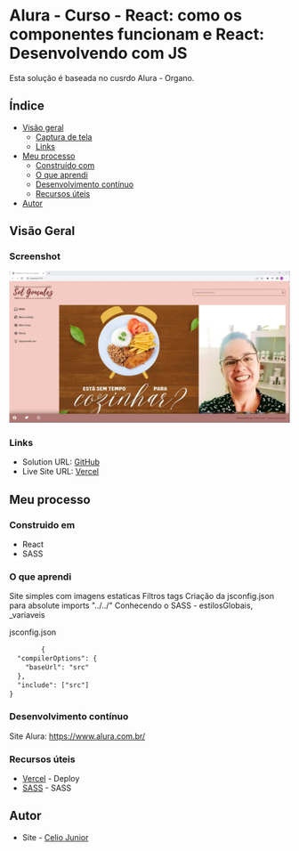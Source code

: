 # Alura - Curso - React: como os componentes funcionam e React: Desenvolvendo com JS

Esta solução é baseada no cusrdo Alura - Organo. 

## Índice

- [Visão geral](#visão-geral)
   - [Captura de tela](#captura-de-tela)
   - [Links](#links)
- [Meu processo](#meu-processo)
   - [Construído com](#construído-com)
   - [O que aprendi](#o-que-aprendi)
   - [Desenvolvimento contínuo](#desenvolvimento-contínuo)
   - [Recursos úteis](#useful-resources)
- [Autor](#autor)




## Visão Geral

### Screenshot

<img src="/public//assets/imagens/FRONT.PNG" alt style="max-width: 100%">


### Links

- Solution URL: [GitHub](https://github.com/AIemao/aluraSpaceMain)
- Live Site URL: [Vercel](https://alura-space-jade.vercel.app/)

## Meu processo

### Construido em

- React
- SASS


### O que aprendi

Site simples com imagens estaticas
Filtros tags
Criação da jsconfig.json para absolute imports "../../"
Conhecendo o SASS - estilosGlobais, _variaveis

jsconfig.json
````JS
        {
  "compilerOptions": {
    "baseUrl": "src"
  },
  "include": ["src"]
}
````

### Desenvolvimento contínuo

Site Alura:
https://www.alura.com.br/

### Recursos úteis

- [Vercel](https://vercel.com/) - Deploy
- [SASS](https://sass-lang.com/) - SASS


## Autor

- Site - [Celio Junior](https://www.linkedin.com/in/celio-junior-152529193/)


